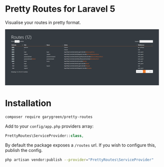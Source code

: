 Pretty Routes for Laravel 5
====

Visualise your routes in pretty format.

![Pretty Routes](https://raw.githubusercontent.com/garygreen/pretty-routes/master/screenshot.png)

# Installation

```bash
composer require garygreen/pretty-routes
```

Add to your `config/app.php` providers array:

```php
PrettyRoutes\ServiceProvider::class,
```

By default the package exposes a `/routes` url. If you wish to configure this, publish the config.

```bash
php artisan vendor:publish --provider="PrettyRoutes\ServiceProvider"
```
